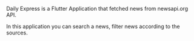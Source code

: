 Daily Express is a Flutter Application that fetched news from newsapi.org API.

In this application you can search a news, filter news according to the sources.
